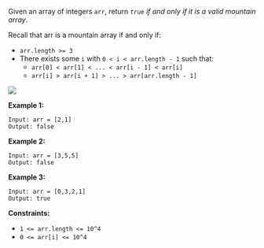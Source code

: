 Given an array of integers `arr`, return *`true` if and only if it is a valid mountain array*.

Recall that arr is a mountain array if and only if:

- `arr.length >= 3`
- There exists some `i` with `0 < i < arr.length - 1` such that:
    - `arr[0] < arr[1] < ... < arr[i - 1] < arr[i]`
    - `arr[i] > arr[i + 1] > ... > arr[arr.length - 1]`

![](https://assets.leetcode.com/uploads/2019/10/20/hint_valid_mountain_array.png)

**Example 1:**
```
Input: arr = [2,1]
Output: false
```
**Example 2:**
```
Input: arr = [3,5,5]
Output: false
```
**Example 3:**
```
Input: arr = [0,3,2,1]
Output: true
```
**Constraints:**
- `1 <= arr.length <= 10^4`
- `0 <= arr[i] <= 10^4`